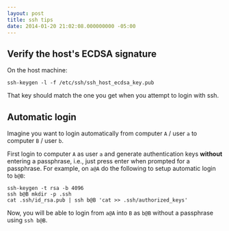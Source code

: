 ```yaml
---
layout: post
title: ssh tips
date: 2014-01-20 21:02:08.000000000 -05:00
---
```


## Verify the host's ECDSA signature

On the host machine:

    ssh-keygen -l -f /etc/ssh/ssh_host_ecdsa_key.pub

That key should match the one you get when you attempt to login with ssh.

## Automatic login

Imagine you want to login automatically from computer `A` / user `a` to computer `B` / user `b`.  

First login to computer `A` as user `a` and generate authentication keys **without** entering a passphrase, i.e., just press enter when prompted for a passphrase. For example, on `a@A` do the following to setup automatic login to `b@B`:

    ssh-keygen -t rsa -b 4096
    ssh b@B mkdir -p .ssh
    cat .ssh/id_rsa.pub | ssh b@B 'cat >> .ssh/authorized_keys'

Now, you will be able to login from `a@A` into `B` as  `b@B` without a passphrase using `ssh b@B`.
